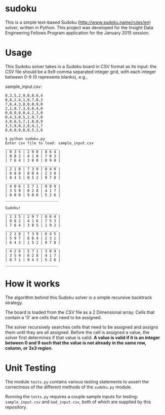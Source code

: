 sudoku
======

This is a simple text-based Sudoku (http://www.sudoku.name/rules/en) solver, written in Python. This project was developed for the Insight Data Engineering Fellows Program application for the January 2015 session.

# Usage
This Sudoku solver takes in a Sudoku board in CSV format as its input: the CSV file should be a 9x9 comma separated integer grid, with each integer between 0-9 (0 represents blanks), e.g.,

sample_input.csv:
```
0,3,5,2,9,0,8,6,4
0,8,2,4,1,0,7,0,3
7,6,4,3,8,0,0,9,0
2,1,8,7,3,9,0,4,0
0,0,0,8,0,4,2,3,0
0,4,3,0,5,2,9,7,0
4,0,6,5,7,1,0,0,9
3,5,9,0,2,8,4,1,7
8,0,0,9,0,0,5,2,6
```

```
$ python sudoku.py
Enter csv file to load: sample_input.csv
________________________
| 0 3 5 | 2 9 0 | 8 6 4 |
| 0 8 2 | 4 1 0 | 7 0 3 |
| 7 6 4 | 3 8 0 | 0 9 0 |
________________________
| 2 1 8 | 7 3 9 | 0 4 0 |
| 0 0 0 | 8 0 4 | 2 3 0 |
| 0 4 3 | 0 5 2 | 9 7 0 |
________________________
| 4 0 6 | 5 7 1 | 0 0 9 |
| 3 5 9 | 0 2 8 | 4 1 7 |
| 8 0 0 | 9 0 0 | 5 2 6 |
________________________

Sudoku!
________________________
| 1 3 5 | 2 9 7 | 8 6 4 |
| 9 8 2 | 4 1 6 | 7 5 3 |
| 7 6 4 | 3 8 5 | 1 9 2 |
________________________
| 2 1 8 | 7 3 9 | 6 4 5 |
| 5 9 7 | 8 6 4 | 2 3 1 |
| 6 4 3 | 1 5 2 | 9 7 8 |
________________________
| 4 2 6 | 5 7 1 | 3 8 9 |
| 3 5 9 | 6 2 8 | 4 1 7 |
| 8 7 1 | 9 4 3 | 5 2 6 |
________________________
```

# How it works
The algorithm behind this Sudoku solver is a simple recursive backtrack strategy.

The board is loaded from the CSV file as a 2 Dimensional array. Cells that contain a '0' are cells that need to be assigned.

The solver recursively searches cells that need to be assigned and assigns them until they are all assigned. Before the cell is assigned a value, the solver first determines if that value is valid. **A value is valid if it is an integer between 0 and 9 such that the value is not already in the same row, column, or 3x3 region.**

# Unit Testing
The module `tests.py` contains various testing statements to assert the correctness of the different methods of the `sudoku.py` module.

Running the `tests.py` requires a couple sample inputs for testing: `sample_input.csv` and `bad_input.csv`, both of which are supplied by this repository.
